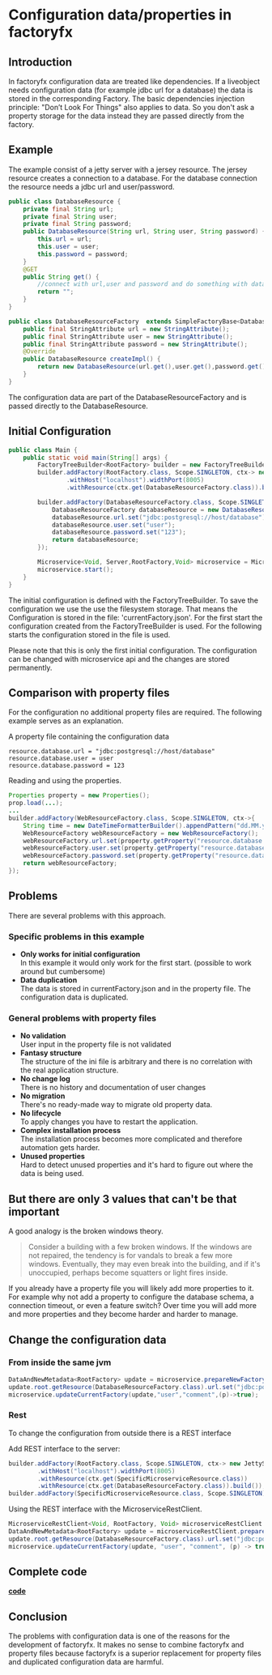 # Configuration data/properties in factoryfx

## Introduction
In factoryfx configuration data are treated like dependencies.
If a liveobject needs configuration data (for example jdbc url for a database) the data is stored in the corresponding Factory.
The basic dependencies injection principle: "Don’t Look For Things" also applies to data. So you don't ask a property storage for the data instead they are passed directly from the factory.

## Example
The example consist of a jetty server with a jersey resource. The jersey resource creates a connection to a database.
For the database connection the resource needs a jdbc url and user/password.

```java
public class DatabaseResource {
    private final String url;
    private final String user;
    private final String password;
    public DatabaseResource(String url, String user, String password) {
        this.url = url;
        this.user = user;
        this.password = password;
    }
    @GET
    public String get() {
        //connect with url,user and password and do something with database
        return "";
    }
}

public class DatabaseResourceFactory  extends SimpleFactoryBase<DatabaseResource,Void, RootFactory> {
    public final StringAttribute url = new StringAttribute();
    public final StringAttribute user = new StringAttribute();
    public final StringAttribute password = new StringAttribute();
    @Override
    public DatabaseResource createImpl() {
        return new DatabaseResource(url.get(),user.get(),password.get());
    }
}
```
The configuration data are part of the DatabaseResourceFactory and is passed directly to the DatabaseResource.

## Initial Configuration 
```java
public class Main {
    public static void main(String[] args) {
        FactoryTreeBuilder<RootFactory> builder = new FactoryTreeBuilder<>(RootFactory.class);
        builder.addFactory(RootFactory.class, Scope.SINGLETON, ctx-> new JettyServerBuilder<>(new RootFactory())
                .withHost("localhost").widthPort(8005)
                .withResource(ctx.get(DatabaseResourceFactory.class)).build());

        builder.addFactory(DatabaseResourceFactory.class, Scope.SINGLETON, ctx->{
            DatabaseResourceFactory databaseResource = new DatabaseResourceFactory();
            databaseResource.url.set("jdbc:postgresql://host/database");
            databaseResource.user.set("user");
            databaseResource.password.set("123");
            return databaseResource;
        });

        Microservice<Void, Server,RootFactory,Void> microservice = MicroserviceBuilder.buildFilesystemMicroservice(builder.buildTree(),Paths.get("./"));
        microservice.start();
    }
}
```
The initial configuration is defined with the FactoryTreeBuilder. 
To save the configuration we use the use the filesystem storage. That means the Configuration is stored in the file: 'currentFactory.json'.
For the first start the configuration created from the FactoryTreeBuilder is used. For the following starts the configuration stored in the file is used.

Please note that this is only the first initial configuration. The configuration can be changed with microservice api and the changes are stored permanently.

## Comparison with property files
For the configuration no additional property files are required. The following example serves as an explanation.

A property file containing the configuration data
```
resource.database.url = "jdbc:postgresql://host/database"
resource.database.user = user
resource.database.password = 123
```
Reading and using the properties.
```java
Properties property = new Properties();
prop.load(...);
...
builder.addFactory(WebResourceFactory.class, Scope.SINGLETON, ctx->{
    String time = new DateTimeFormatterBuilder().appendPattern("dd.MM.yyyy HH:mm:ss.SSS").toFormatter().format(LocalDateTime.now());
    WebResourceFactory webResourceFactory = new WebResourceFactory();
    webResourceFactory.url.set(property.getProperty("resource.database.url"));
    webResourceFactory.user.set(property.getProperty("resource.database.user"));
    webResourceFactory.password.set(property.getProperty("resource.database.password"));
    return webResourceFactory;
});
```

## Problems
There are several problems with this approach.
### Specific problems in this example
* **Only works for initial configuration**<br>
In this example it would only work for the first start. (possible to work around but cumbersome)
* **Data duplication**<br>
The data is stored in currentFactory.json and in the property file.
The configuration data is duplicated.

### General problems with property files
* **No validation**<br>
User input in the property file is not validated
* **Fantasy structure**<br>
The structure of the ini file is arbitrary and there is no correlation with the real application structure.
* **No change log**<br>
There is no history and documentation of user changes
* **No migration**<br>
There's no ready-made way to migrate old property data.
* **No lifecycle**<br>
To apply changes you have to restart the application.
* **Complex installation process**<br>
The installation process becomes more complicated and therefore automation gets harder.
* **Unused properties**<br>
Hard to detect unused properties and it's hard to figure out where the data is being used.

## But there are only 3 values that can't be that important
A good analogy  is the broken windows theory.
> Consider a building with a few broken windows. If the windows are not repaired, the tendency is for vandals to break a few more windows. Eventually, they may even break into the building, and if it's unoccupied, perhaps become squatters or light fires inside. 

If you already have a property file you will likely add more properties to it. For example why not add a property to configure the database schema, a connection timeout, or even a feature switch? Over time you will add more and more properties and they become harder and harder to manage.


## Change the configuration data
### From inside the same jvm
```java
DataAndNewMetadata<RootFactory> update = microservice.prepareNewFactory();
update.root.getResource(DatabaseResourceFactory.class).url.set("jdbc:postgresql://host/databasenew");
microservice.updateCurrentFactory(update,"user","comment",(p)->true);
```
### Rest
To change the configuration from outside there is a REST interface

Add REST interface to the server:
```java
builder.addFactory(RootFactory.class, Scope.SINGLETON, ctx-> new JettyServerBuilder<>(new RootFactory())
        .withHost("localhost").widthPort(8005)
        .withResource(ctx.get(SpecificMicroserviceResource.class))
        .withResource(ctx.get(DatabaseResourceFactory.class)).build());
builder.addFactory(SpecificMicroserviceResource.class, Scope.SINGLETON);
```
Using the REST interface with the MicroserviceRestClient.
```java
MicroserviceRestClient<Void, RootFactory, Void> microserviceRestClient = MicroserviceRestClientBuilder.build("localhost", 8005, "", "", RootFactory.class);
DataAndNewMetadata<RootFactory> update = microserviceRestClient.prepareNewFactory();
update.root.getResource(DatabaseResourceFactory.class).url.set("jdbc:postgresql://host/databasenew");
microservice.updateCurrentFactory(update, "user", "comment", (p) -> true);
```

## Complete code
[**code**](https://github.com/factoryfx/factoryfx/tree/master/docu/src/main/java/de/factoryfx/docu/configurationdata)

## Conclusion
The problems with configuration data is one of the reasons for the development of factoryfx.
It makes no sense to combine factoryfx and property files because factoryfx is a superior replacement for property files and duplicated configuration data are harmful.


